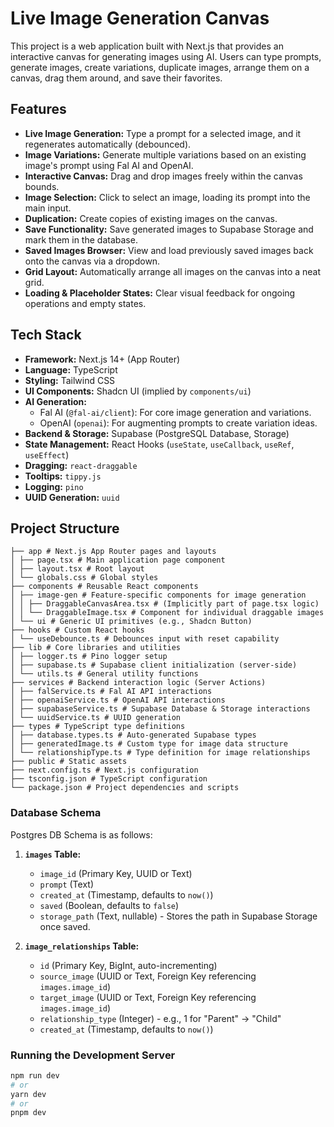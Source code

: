 # Live Image Generation Canvas

This project is a web application built with Next.js that provides an interactive canvas for generating images using AI. Users can type prompts, generate images, create variations, duplicate images, arrange them on a canvas, drag them around, and save their favorites.

## Features

*   **Live Image Generation:** Type a prompt for a selected image, and it regenerates automatically (debounced).
*   **Image Variations:** Generate multiple variations based on an existing image's prompt using Fal AI and OpenAI.
*   **Interactive Canvas:** Drag and drop images freely within the canvas bounds.
*   **Image Selection:** Click to select an image, loading its prompt into the main input.
*   **Duplication:** Create copies of existing images on the canvas.
*   **Save Functionality:** Save generated images to Supabase Storage and mark them in the database.
*   **Saved Images Browser:** View and load previously saved images back onto the canvas via a dropdown.
*   **Grid Layout:** Automatically arrange all images on the canvas into a neat grid.
*   **Loading & Placeholder States:** Clear visual feedback for ongoing operations and empty states.

## Tech Stack

*   **Framework:** Next.js 14+ (App Router)
*   **Language:** TypeScript
*   **Styling:** Tailwind CSS
*   **UI Components:** Shadcn UI (implied by `components/ui`)
*   **AI Generation:**
    *   Fal AI (`@fal-ai/client`): For core image generation and variations.
    *   OpenAI (`openai`): For augmenting prompts to create variation ideas.
*   **Backend & Storage:** Supabase (PostgreSQL Database, Storage)
*   **State Management:** React Hooks (`useState`, `useCallback`, `useRef`, `useEffect`)
*   **Dragging:** `react-draggable`
*   **Tooltips:** `tippy.js`
*   **Logging:** `pino`
*   **UUID Generation:** `uuid`

## Project Structure
```
├── app # Next.js App Router pages and layouts
│ ├── page.tsx # Main application page component
│ ├── layout.tsx # Root layout
│ └── globals.css # Global styles
├── components # Reusable React components
│ ├── image-gen # Feature-specific components for image generation
│ │ ├── DraggableCanvasArea.tsx # (Implicitly part of page.tsx logic)
│ │ └── DraggableImage.tsx # Component for individual draggable images
│ └── ui # Generic UI primitives (e.g., Shadcn Button)
├── hooks # Custom React hooks
│ └── useDebounce.ts # Debounces input with reset capability
├── lib # Core libraries and utilities
│ ├── logger.ts # Pino logger setup
│ ├── supabase.ts # Supabase client initialization (server-side)
│ └── utils.ts # General utility functions
├── services # Backend interaction logic (Server Actions)
│ ├── falService.ts # Fal AI API interactions
│ ├── openaiService.ts # OpenAI API interactions
│ ├── supabaseService.ts # Supabase Database & Storage interactions
│ └── uuidService.ts # UUID generation
├── types # TypeScript type definitions
│ ├── database.types.ts # Auto-generated Supabase types
│ ├── generatedImage.ts # Custom type for image data structure
│ └── relationshipType.ts # Type definition for image relationships
├── public # Static assets
├── next.config.ts # Next.js configuration
├── tsconfig.json # TypeScript configuration
└── package.json # Project dependencies and scripts
```

### Database Schema

Postgres DB Schema is as follows:

1.  **`images` Table:**
    *   `image_id` (Primary Key, UUID or Text)
    *   `prompt` (Text)
    *   `created_at` (Timestamp, defaults to `now()`)
    *   `saved` (Boolean, defaults to `false`)
    *   `storage_path` (Text, nullable) - Stores the path in Supabase Storage once saved.

2.  **`image_relationships` Table:**
    *   `id` (Primary Key, BigInt, auto-incrementing)
    *   `source_image` (UUID or Text, Foreign Key referencing `images.image_id`)
    *   `target_image` (UUID or Text, Foreign Key referencing `images.image_id`)
    *   `relationship_type` (Integer) - e.g., 1 for "Parent" -> "Child"
    *   `created_at` (Timestamp, defaults to `now()`)


### Running the Development Server

```bash
npm run dev
# or
yarn dev
# or
pnpm dev
```